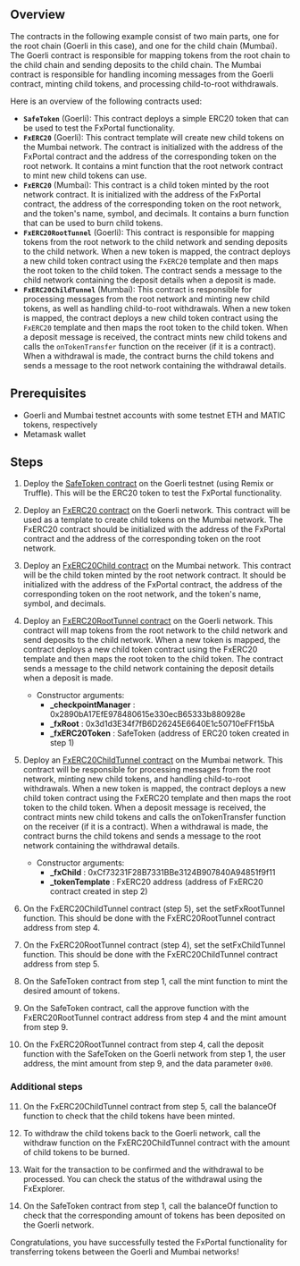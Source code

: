 ## Overview

The contracts in the following example consist of two main parts, one for
the root chain (Goerli in this case), and one for the child chain (Mumbai).
The Goerli contract is responsible for mapping tokens from the root chain to
the child chain and sending deposits to the child chain. The Mumbai contract
is responsible for handling incoming messages from the Goerli contract, minting
child tokens, and processing child-to-root withdrawals.

Here is an overview of the following contracts used:

- **`SafeToken`** (Goerli): This contract deploys a simple ERC20 token that can be
  used to test the FxPortal functionality.
- **`FxERC20`** (Goerli): This contract template will create
  new child tokens on the Mumbai network. The contract is initialized with the
  address of the FxPortal contract and the address of the corresponding token on
  the root network. It contains a mint function that the root
  network contract to mint new child tokens can use.
- **`FxERC20`** (Mumbai): This contract is a child token minted by the root
  network contract. It is initialized with the address of the FxPortal contract,
  the address of the corresponding token on the root network, and the token's name, symbol,
  and decimals. It contains a burn function that can be used to burn
  child tokens.
- **`FxERC20RootTunnel`** (Goerli): This contract is responsible for mapping tokens
  from the root network to the child network and sending deposits to the child network.
  When a new token is mapped, the contract deploys a new child token contract using
  the `FxERC20` template and then maps the root token to the child token. The contract sends a
  message to the child network containing the deposit details when a deposit is made.
- **`FxERC20ChildTunnel`** (Mumbai): This contract is responsible for processing messages
  from the root network and minting new child tokens, as well as handling child-to-root
  withdrawals. When a new token is mapped, the contract deploys a new child token contract
  using the `FxERC20` template and then maps the root token to the child token. When a
  deposit message is received, the contract mints new child tokens and calls the
  `onTokenTransfer` function on the receiver (if it is a contract). When a withdrawal
  is made, the contract burns the child tokens and sends a message to the root network
  containing the withdrawal details.

## Prerequisites

- Goerli and Mumbai testnet accounts with some testnet ETH and MATIC tokens, respectively
- Metamask wallet

## Steps

1. Deploy the
   [SafeToken contract](https://gist.github.com/jamesyoung/d6d769f6792ad9cb35bfa01b8f37a082)
   on the Goerli testnet (using Remix or Truffle).
   This will be the ERC20 token to test the FxPortal functionality.

2. Deploy an
   [FxERC20 contract](hhttps://github.com/0xPolygon/fx-portal/blob/main/contracts/tokens/FxERC20.sol)
   on the Goerli network. This contract will be used as a template to create child tokens on the
   Mumbai network. The FxERC20 contract should be initialized with the address of the FxPortal
   contract and the address of the corresponding token on the root network.

3. Deploy an
   [FxERC20Child contract](https://github.com/0xPolygon/fx-portal/blob/main/contracts/tokens/FxERC20.sol)
   on the Mumbai network. This contract will be the child token minted by the root network contract.
   It should be initialized with the address of the FxPortal contract, the address of the corresponding
   token on the root network, and the token's name, symbol, and decimals.

4. Deploy an
   [FxERC20RootTunnel contract](https://github.com/0xPolygon/fx-portal/blob/main/contracts/examples/erc20-transfer/FxERC20RootTunnel.sol) on the Goerli network. This contract will map tokens
   from the root network to the child network and send deposits to the child network. When a new
   token is mapped, the contract deploys a new child token contract using the FxERC20 template and
   then maps the root token to the child token. The contract sends a message
   to the child network containing the deposit details when a deposit is made.
   - Constructor arguments:
     - **_checkpointManager** : 0x2890bA17EfE978480615e330ecB65333b880928e
     - **_fxRoot** : 0x3d1d3E34f7fB6D26245E6640E1c50710eFFf15bA
     - **_fxERC20Token** : SafeToken (address of ERC20 token created in step 1)

5. Deploy an
   [FxERC20ChildTunnel contract](https://github.com/0xPolygon/fx-portal/blob/main/contracts/examples/erc20-transfer/FxERC20ChildTunnel.sol) on the Mumbai network. This contract will be responsible for
   processing messages from the root network, minting new child tokens, and handling
   child-to-root withdrawals. When a new token is mapped, the contract deploys a new child token
   contract using the FxERC20 template and then maps the root token to the child token. When a
   deposit message is received, the contract mints new child tokens and calls the onTokenTransfer
   function on the receiver (if it is a contract). When a withdrawal is made, the contract burns
   the child tokens and sends a message to the root network containing the withdrawal details.
   - Constructor arguments:
     - **_fxChild** : 0xCf73231F28B7331BBe3124B907840A94851f9f11
     - **_tokenTemplate** : FxERC20 address (address of FxERC20 contract created in step 2)

6. On the FxERC20ChildTunnel contract (step 5), set the setFxRootTunnel function. This should be
   done with the FxERC20RootTunnel contract address from step 4.

7. On the FxERC20RootTunnel contract (step 4), set the setFxChildTunnel function. This should be
   done with the FxERC20ChildTunnel contract address from step 5.

8. On the SafeToken contract from step 1, call the mint function to mint the desired amount of
   tokens.

9. On the SafeToken contract, call the approve function with the FxERC20RootTunnel contract address
   from step 4 and the mint amount from step 9.

10. On the FxERC20RootTunnel contract from step 4, call the deposit function with the SafeToken on
    the Goerli network from step 1, the user address, the mint amount from step 9, and the data
    parameter `0x00`.

### Additional steps

11. On the FxERC20ChildTunnel contract from step 5, call the balanceOf function to check that
    the child tokens have been minted.

12. To withdraw the child tokens back to the Goerli network, call the withdraw function on the
    FxERC20ChildTunnel contract with the amount of child tokens to be burned.

13. Wait for the transaction to be confirmed and the withdrawal to be processed. You can check
    the status of the withdrawal using the FxExplorer.

14. On the SafeToken contract from step 1, call the balanceOf function to check that the
    corresponding amount of tokens has been deposited on the Goerli network.

Congratulations, you have successfully tested the FxPortal functionality for transferring
tokens between the Goerli and Mumbai networks!
